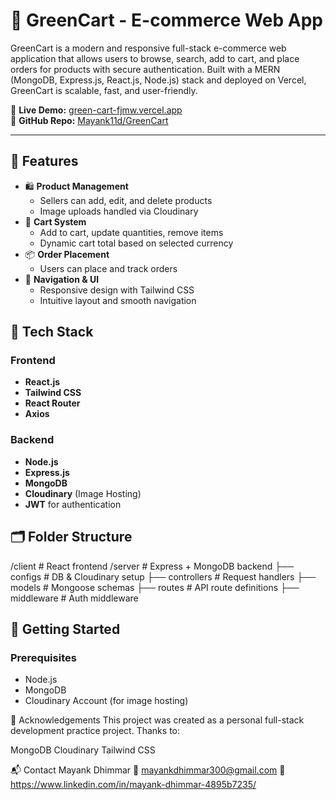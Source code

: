 # 🛒 GreenCart - E-commerce Web App

GreenCart is a modern and responsive full-stack e-commerce web application that allows users to browse, search, add to cart, and place orders for products with secure authentication. Built with a MERN (MongoDB, Express.js, React.js, Node.js) stack and deployed on Vercel, GreenCart is scalable, fast, and user-friendly.

🚀 **Live Demo:** [green-cart-fjmw.vercel.app](https://green-cart-fjmw.vercel.app/)  
📂 **GitHub Repo:** [Mayank11d/GreenCart](https://github.com/Mayank11d/GreenCart)

---

## 📌 Features

- 🛍️ **Product Management**
  - Sellers can add, edit, and delete products
  - Image uploads handled via Cloudinary
- 🛒 **Cart System**
  - Add to cart, update quantities, remove items
  - Dynamic cart total based on selected currency
- 📦 **Order Placement**
  - Users can place and track orders
- 🧭 **Navigation & UI**
  - Responsive design with Tailwind CSS
  - Intuitive layout and smooth navigation



## 🧰 Tech Stack

### Frontend
- **React.js**
- **Tailwind CSS**
- **React Router**
- **Axios**

### Backend
- **Node.js**
- **Express.js**
- **MongoDB**
- **Cloudinary** (Image Hosting)
- **JWT** for authentication



## 🗂️ Folder Structure

/client # React frontend
/server # Express + MongoDB backend
├── configs # DB & Cloudinary setup
├── controllers # Request handlers
├── models # Mongoose schemas
├── routes # API route definitions
├── middleware # Auth middleware

## 🚀 Getting Started

### Prerequisites

- Node.js
- MongoDB
- Cloudinary Account (for image hosting)

🙌 Acknowledgements
This project was created as a personal full-stack development practice project. Thanks to:

MongoDB
Cloudinary
Tailwind CSS

📬 Contact
Mayank Dhimmar
📧 mayankdhimmar300@gmail.com
🔗 https://www.linkedin.com/in/mayank-dhimmar-4895b7235/

